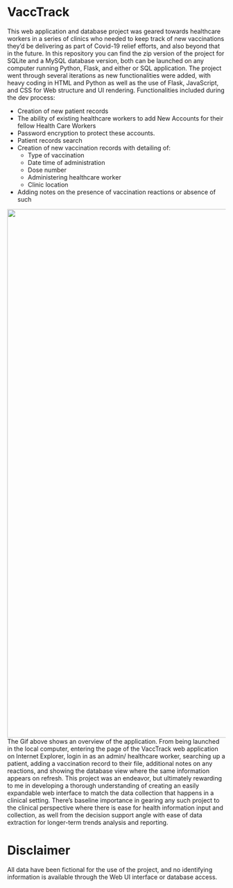 # VaccTrack
This web application and database project was geared towards healthcare workers in a series of clinics who needed to keep track of new vaccinations they’d be delivering as part of Covid-19 relief efforts, and also beyond that in the future. In this repository you can find the zip version of the project for SQLite and a MySQL database version, both can be launched on any computer running Python, Flask, and either or SQL application.
The project went through several iterations as new functionalities were added, with heavy coding in HTML and Python as well as the use of Flask, JavaScript, and CSS for Web structure and UI rendering.
Functionalities included during the dev process:
*	Creation of new patient records
*	The ability of existing healthcare workers to add New Accounts for their fellow Health Care Workers
* Password encryption to protect these accounts.
* Patient records search
* Creation of new vaccination records with detailing of:
  * Type of vaccination
  * Date time of administration
  * Dose number
  * Administering healthcare worker
  * Clinic location
* Adding notes on the presence of vaccination reactions or absence of such
<img src='VaccTrackSlow.gif' width='1220'>
The Gif above shows an overview of the application. From being launched in the local computer, entering the page of the VaccTrack web application on Internet Explorer, login in as an admin/ healthcare worker, searching up a patient, adding a vaccination record to their file, additional notes on any reactions, and showing the database view where the same information appears on refresh.
This project was an endeavor, but ultimately rewarding to me in developing a thorough understanding of creating an easily expandable web interface to match the data collection that happens in a clinical setting. There’s baseline importance in gearing any such project to the clinical perspective where there is ease for health information input and collection, as well from the decision support angle with ease of data extraction for longer-term trends analysis and reporting.

# Disclaimer
All data have been fictional for the use of the project, and no identifying information is available through the Web UI interface or database access.
